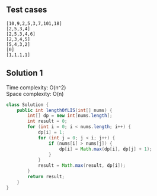 ## Test cases
```
[10,9,2,5,3,7,101,18]
[2,5,3,4]
[2,5,3,4,6]
[2,3,4,5]
[5,4,3,2]
[0]
[1,1,1,1]
```

## Solution 1

Time complexity: O(n^2)  
Space complexity: O(n)  

```java
class Solution {
    public int lengthOfLIS(int[] nums) {
        int[] dp = new int[nums.length];
        int result = 0;
        for (int i = 0; i < nums.length; i++) {
            dp[i] = 1;
            for (int j = 0; j < i; j++) {
                if (nums[i] > nums[j]) {
                    dp[i] = Math.max(dp[i], dp[j] + 1);
                }
            }
            result = Math.max(result, dp[i]);
        }
        return result;
    }
}
```